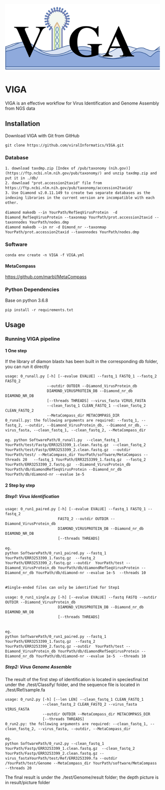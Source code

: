 ![image-20230316212835572](img/README/image-20230316212835572.png)

# VIGA

VIGA is an effective workflow for Virus Identification and Genome Assembly from NGS data

## Installation

Download VIGA with Git from GitHub

```
git clone https://github.com/viralInformatics/VIGA.git
```

### Database

```
1. download taxdmp.zip [Index of /pub/taxonomy (nih.gov)](https://ftp.ncbi.nlm.nih.gov/pub/taxonomy/) and unzip taxdmp.zip and put it in ./db/
2. download "prot.accession2taxid" file from https://ftp.ncbi.nlm.nih.gov/pub/taxonomy/accession2taxid/
3. Use Diamond v2.0.11.149 to create two separate databases as the indexing libraries in the current version are incompatible with each other.

diamond makedb --in YourPath/RefSeqVirusProtein  -d Diamond_RefSeqVirusProtein --taxonmap YourPath/prot.accession2taxid --taxonnodes YourPath/nodes.dmp
diamond makedb --in nr -d Dimond_nr --taxonmap YourPath/prot.accession2taxid --taxonnodes YourPath/nodes.dmp
```

### Software

```
conda env create -n VIGA -f VIGA.yml
```

#### MetaCompass

https://github.com/marbl/MetaCompass

### Python Dependencies

Base on python 3.6.8

```
pip install -r requirements.txt
```

## Usage

### Running VIGA pipeline

#### 1 One step

If the library of diamon blastx has been built in the corresponding db folder, you can run it directly

```
usage: 0_runall.py [-h] [--evalue EVALUE] --fastq_1 FASTQ_1 --fastq_2 FASTQ_2
                   --outdir OUTDIR --Diamond_VirusProtein_db
                   DIAMOND_VIRUSPROTEIN_DB --Diamond_nr_db DIAMOND_NR_DB
                   [--threads THREADS] --virus_fasta VIRUS_FASTA
                   --clean_fastq_1 CLEAN_FASTQ_1 --clean_fastq_2 CLEAN_FASTQ_2
                   --MetaCompass_dir METACOMPASS_DIR
0_runall.py: the following arguments are required: --fastq_1, --fastq_2, --outdir, --Diamond_VirusProtein_db, --Diamond_nr_db, --virus_fasta, --clean_fastq_1, --clean_fastq_2, --MetaCompass_dir

eg. python SoftwarePath/0_runall.py  --clean_fastq_1 YourPath/test/Fastp/ERR3253399_1.clean.fastq.gz  --clean_fastq_2 YourPath/test/Fastp/ERR3253399_2.clean.fastq.gz  --outdir YourPath/test/ --MetaCompass_dir YourPath/software/MetaCompass --threads 20   --fastq_1 YourPath/ERR3253399_1.fastq.gz  --fastq_2  YourPath/ERR3253399_2.fastq.gz  --Diamond_VirusProtein_db YourPath/db/diamondRefSeqVirusProtein --Diamond_nr_db YourPath/db/diamond-nr --evalue 1e-5
```

#### 2 Step by step

##### Step1: Virus Identification

```
usage: 0_run1_paired.py [-h] [--evalue EVALUE] --fastq_1 FASTQ_1 --fastq_2
                        FASTQ_2 --outdir OUTDIR --Diamond_VirusProtein_db
                        DIAMOND_VIRUSPROTEIN_DB --Diamond_nr_db DIAMOND_NR_DB
                        [--threads THREADS]

eg. 
python SoftwarePath/0_run1_paired.py --fastq_1 YourPath/ERR3253399_1.fastq.gz  --fastq_2  YourPath/ERR3253399_2.fastq.gz --outdir  YourPath/test --Diamond_VirusProtein_db YourPath/db/diamondRefSeqVirusProtein --Diamond_nr_db YourPath/db/diamond-nr --evalue 1e-5  --threads 10 


#Single-ended files can only be identified for Step1

usage: 0_run1_single.py [-h] [--evalue EVALUE] --fastq FASTQ --outdir OUTDIR --Diamond_VirusProtein_db
                        DIAMOND_VIRUSPROTEIN_DB --Diamond_nr_db DIAMOND_NR_DB
                        [--threads THREADS]


eg. 
python SoftwarePath/0_run1_paired.py --fastq_1 YourPath/ERR3253399_1.fastq.gz  --fastq_2  YourPath/ERR3253399_2.fastq.gz --outdir  YourPath/test --Diamond_VirusProtein_db YourPath/db/diamondRefSeqVirusProtein --Diamond_nr_db YourPath/db/diamond-nr --evalue 1e-5  --threads 10 
```

##### Step2: Virus Genome Assemble

The result of the first step of identification is located in speciesfinal.txt under the ./test/Classify/ folder, and the sequence file is located in ./test/Ref/sample.fa

```
usage: 0_run2.py [-h] [--len LEN] --clean_fastq_1 CLEAN_FASTQ_1
                 --clean_fastq_2 CLEAN_FASTQ_2 --virus_fasta VIRUS_FASTA
                 --outdir OUTDIR --MetaCompass_dir METACOMPASS_DIR
                 [--threads THREADS]
0_run2.py: the following arguments are required: --clean_fastq_1, --clean_fastq_2, --virus_fasta, --outdir, --MetaCompass_dir

eg. 
python SoftwarePath/0_run2.py --clean_fastq_1 YourPath/Fastp/ERR3253399_1.clean.fastq.gz  --clean_fastq_2 YourPath/Fastp/ERR3253399_2.clean.fastq.gz --virus_fastaYourPath/test/Ref/ERR3253399.fa --outdir /YourPath/test/Genome --MetaCompass_dir YourPath/software/MetaCompass --threads 20
```

The final result is under the ./test/Genome/result folder; the depth picture is in result/picture folder
